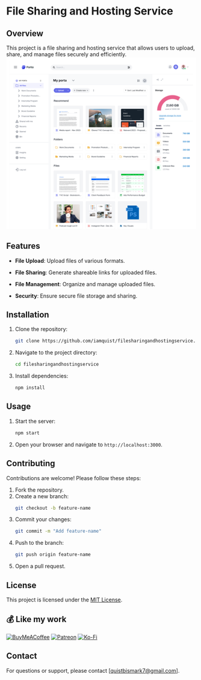 # File Sharing and Hosting Service

## Overview
This project is a file sharing and hosting service that allows users to upload, share, and manage files securely and efficiently.
![Home File Listing](public/images/HomeFileListing.png)

## Features
- **File Upload**: Upload files of various formats.
- **File Sharing**: Generate shareable links for uploaded files.

- **File Management**: Organize and manage uploaded files.
- **Security**: Ensure secure file storage and sharing.

## Installation
1. Clone the repository:
    ```bash
    git clone https://github.com/iamquist/filesharingandhostingservice.git
    ```
2. Navigate to the project directory:
    ```bash
    cd filesharingandhostingservice
    ```
3. Install dependencies:
    ```bash
    npm install
    ```

## Usage
1. Start the server:
    ```bash
    npm start
    ```
2. Open your browser and navigate to `http://localhost:3000`.

## Contributing
Contributions are welcome! Please follow these steps:
1. Fork the repository.
2. Create a new branch:
    ```bash
    git checkout -b feature-name
    ```
3. Commit your changes:
    ```bash
    git commit -m "Add feature-name"
    ```
4. Push to the branch:
    ```bash
    git push origin feature-name
    ```
5. Open a pull request.

## License
This project is licensed under the [MIT License](LICENSE).
  ## 💰 Like my work 
  [![BuyMeACoffee](https://img.shields.io/badge/Buy%20Me%20a%20Coffee-ffdd00?style=for-the-badge&logo=buy-me-a-coffee&logoColor=black)](https://buymeacoffee.com/@iamquist) [![Patreon](https://img.shields.io/badge/Patreon-F96854?style=for-the-badge&logo=patreon&logoColor=white)](https://patreon.com/@iamquist) [![Ko-Fi](https://img.shields.io/badge/Ko--fi-F16061?style=for-the-badge&logo=ko-fi&logoColor=white)](https://ko-fi.com/@iamquist) 


## Contact
For questions or support, please contact [quistbismark7@gmail.com].